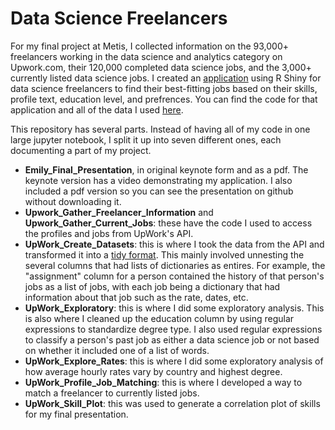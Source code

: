 # Data Science Freelancers

For my final project at Metis, I collected information on the 93,000+ freelancers working in the data science and analytics category on Upwork.com, their 120,000 completed data science jobs, and the 3,000+ currently listed data science jobs. I created an [application](https://robinsones.shinyapps.io/Job_Shiny_App/) using R Shiny for data science freelancers to find their best-fitting jobs based on their skills, profile text, education level, and prefrences. You can find the code for that application and all of the data I used [here](https://github.com/robinsones/Freelancer-Shiny-App). 

This repository has several parts. Instead of having all of my code in one large jupyter notebook, I split it up into seven different ones, each documenting a part of my project. 
- **Emily_Final_Presentation**, in original keynote form and as a pdf. The keynote version has a video demonstrating my application. I also included a pdf version so you can see the presentation on github without downloading it. 
- **Upwork_Gather_Freelancer_Information** and **Upwork_Gather_Current_Jobs**: these have the code I used to access the profiles and jobs from UpWork's API.
- **UpWork_Create_Datasets**: this is where I took the data from the API and transformed it into a [tidy format](ftp://cran.r-project.org/pub/R/web/packages/tidyr/vignettes/tidy-data.html). This mainly involved unnesting the several columns that had lists of dictionaries as entires. For example, the "assignment" column for a person contained the history of that person's jobs as a list of jobs, with each job being a dictionary that had information about that job such as the rate, dates, etc. 
- **UpWork_Exploratory**: this is where I did some exploratory analysis. This is also where I cleaned up the education column by using regular expressions to standardize degree type. I also used regular expressions to classify a person's past job as either a data science job or not based on whether it included one of a list of words. 
- **UpWork_Explore_Rates**: this is where I did some exploratory analysis of how average hourly rates vary by country and highest degree. 
- **UpWork_Profile_Job_Matching**: this is where I developed a way to match a freelancer to currently listed jobs. 
- **UpWork_Skill_Plot**: this was used to generate a correlation plot of skills for my final presentation. 



